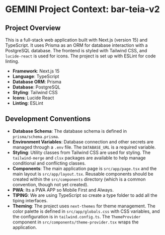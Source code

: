 # GEMINI Project Context: bar-teia-v2

## Project Overview

This is a full-stack web application built with Next.js (version 15) and TypeScript. It uses Prisma as an ORM for database interaction with a PostgreSQL database. The frontend is styled with Tailwind CSS, and `lucide-react` is used for icons. The project is set up with ESLint for code linting.

- **Framework**: Next.js 15
- **Language**: TypeScript
- **Database ORM**: Prisma
- **Database**: PostgreSQL
- **Styling**: Tailwind CSS
- **Icons**: Lucide React
- **Linting**: ESLint


## Development Conventions

- **Database Schema**: The database schema is defined in `prisma/schema.prisma`. 
- **Environment Variables**: Database connection and other secrets are managed through a `.env` file. The `DATABASE_URL` is a required variable.
- **Styling**: Utility classes from Tailwind CSS are used for styling. The `tailwind-merge` and `clsx` packages are available to help manage conditional and conflicting classes.
- **Components**: The main application page is `src/app/page.tsx` and the main layout is `src/app/layout.tsx`. Reusable components should be created within the `src/components` directory (which is a common convention, though not yet created).
- **PWA**: Its a PWA APP so Mobile First and Always.
- **TIPING**: We are using TypeScript so create a type folder to add all the tiping interfaces.
- **Theming**: The project uses `next-themes` for theme management. The color palette is defined in `src/app/globals.css` with CSS variables, and the configuration is in `tailwind.config.ts`. The `ThemeProvider` component in `src/components/theme-provider.tsx` wraps the application.

